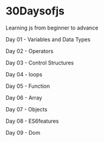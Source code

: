 # 30Daysofjs
Learning js from beginner to advance

Day 01 - Variables and Data Types

Day 02 - Operators

Day 03 - Control Structures

Day 04 - loops

Day 05 - Function

Day 06 - Array

Day 07 - Objects

Day 08 - ES6features

Day 09 - Dom
